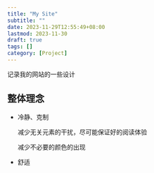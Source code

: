 ```yaml
---
title: "My Site"
subtitle: ""
date: 2023-11-29T12:55:49+08:00
lastmod: 2023-11-30
draft: true
tags: []
category: [Project]
---
```


记录我的网站的一些设计

## 整体理念

- 冷静、克制

  减少无关元素的干扰，尽可能保证好的阅读体验

  减少不必要的颜色的出现

- 舒适
